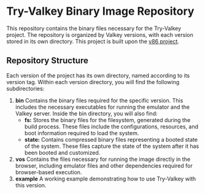 # Try-Valkey Binary Image Repository

This repository contains the binary files necessary for the Try-Valkey project. The repository is organized by Valkey versions, with each version stored in its own directory.
This project is built upon the [v86 project](https://github.com/copy/v86).

## Repository Structure 

Each version of the project has its own directory, named according to its version tag. Within each version directory, you will find the following subdirectories:

1. **bin**
Contains the binary files required for the specific version. This includes the necessary executables for running the emulator and the Valkey server. Inside the bin directory, you will also find:
    - **fs:** Stores the binary files for the filesystem, generated during the build process. These files include the configurations, resources, and boot information required to load the system.
    - **state:** Contains compressed binary files representing a booted state of the system. These files capture the state of the system after it has been booted and customized.
2. **vos**
Contains the files necessary for running the image directly in the browser, including emulator files and other dependencies required for browser-based execution.
3. **example**
A working example demonstrating how to use Try-Valkey with this version. 

